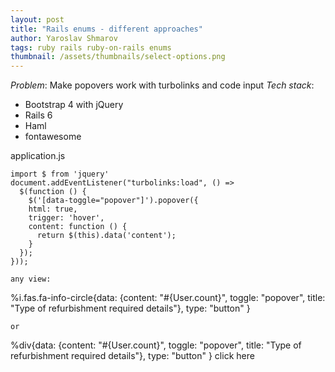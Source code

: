 ```yaml
---
layout: post
title: "Rails enums - different approaches"
author: Yaroslav Shmarov
tags: ruby rails ruby-on-rails enums
thumbnail: /assets/thumbnails/select-options.png
---
```


*Problem*: Make popovers work with turbolinks and code input
*Tech stack*:
* Bootstrap 4 with jQuery
* Rails 6
* Haml
* fontawesome

application.js
```
import $ from 'jquery'
document.addEventListener("turbolinks:load", () =>
  $(function () {
    $('[data-toggle="popover"]').popover({
    html: true,
    trigger: 'hover',
    content: function () {
      return $(this).data('content');
    }
  });
}));

any view:
```
%i.fas.fa-info-circle{data: {content: "#{User.count}", toggle: "popover", title: "Type of refurbishment required details"}, type: "button" }
```
or
```
%div{data: {content: "#{User.count}", toggle: "popover", title: "Type of refurbishment required details"}, type: "button" } click here
```